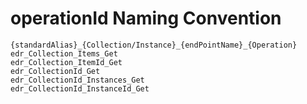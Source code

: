 # operationId Naming Convention
    {standardAlias}_{Collection/Instance}_{endPointName}_{Operation}
    edr_Collection_Items_Get
    edr_Collection_ItemId_Get
    edr_CollectionId_Get
    edr_CollectionId_Instances_Get
    edr_CollectionId_InstanceId_Get
